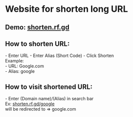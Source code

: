<h1>Website for shorten long URL</h1>
<h2>Demo: <a href="https://shorten.rf.gd">shorten.rf.gd</a></h2>
<h2>How to shorten URL:</h2>
- Enter URL
- Enter Alias (Short Code)
- Click Shorten <br>
  Example: <br>
    - URL: Google.com <br>
    - Alias: google
<h2>How to visit shortened URL:</h2>
- Enter (Domain name)/(Alias) in search bar <br>
  Ex: <a href="https://shorten.rf.gd/google">shorten.rf.gd/google</a> <br>
  will be redirected to => google.com
